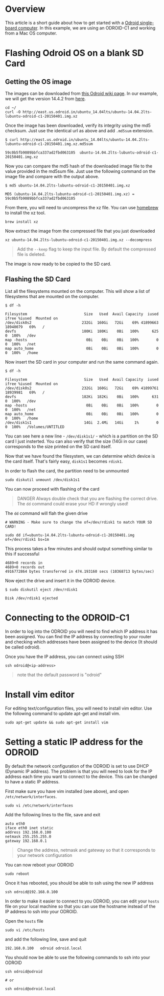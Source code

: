 # Overview
This article is a short guide about how to get started with a [Odroid single-board computer](http://www.hardkernel.com/main/main.php). In this example, we are using an ODROID-C1 and working from a Mac OS computer.  

# Flashing Odroid OS on a blank SD Card

## Getting the OS image
The images can be downloaded from [this Odroid wiki page](http://odroid.com/dokuwiki/doku.php?id=en:c1_release_linux_ubuntu). In our example, we will get the version 14.4.2 from [here](http://east.us.odroid.in/ubuntu_14.04lts/ubuntu-14.04.2lts-lubuntu-odroid-c1-20150401.img.xz).

```
cd ~/
curl -O http://east.us.odroid.in/ubuntu_14.04lts/ubuntu-14.04.2lts-lubuntu-odroid-c1-20150401.img.xz
```

Once the image has been downloaded, verify its integrity using the md5 checksum. Just use the identical url as above and add `.md5sum` extension.

```
$ curl http://east.us.odroid.in/ubuntu_14.04lts/ubuntu-14.04.2lts-lubuntu-odroid-c1-20150401.img.xz.md5sum

59c0b5fb9089bbfca337ad2fbd063105  ubuntu-14.04.2lts-lubuntu-odroid-c1-20150401.img.xz
```

Now you can compare the md5 hash of the downloaded image file to the value provided in the md5sum file. Just use the following command on the image file and compare with the output above.

```
$ md5 ubuntu-14.04.2lts-lubuntu-odroid-c1-20150401.img.xz

MD5 (ubuntu-14.04.2lts-lubuntu-odroid-c1-20150401.img.xz) = 59c0b5fb9089bbfca337ad2fbd063105
```

From there, you will need to uncompress the xz file. You can use [homebrew](http://brew.sh/) to install the xz tool.

```
brew install xz
```

Now extract the image from the compressed file that you just downloaded

```
xz ubuntu-14.04.2lts-lubuntu-odroid-c1-20150401.img.xz --decompress
```

> Add the `--keep` flag to keep the input file. By default the compressed file is deleted.

The image is now ready to be copied to the SD card.

## Flashing the SD Card

List all the filesystems mounted on the computer. This will show a list of filesystems that are mounted on the computer.
```
$ df -h

Filesystem                          Size   Used  Avail Capacity  iused    ifree %iused  Mounted on
/dev/disk0s2                       232Gi  160Gi   72Gi    69% 41899663 18940079   69%   /
devfs                              180Ki  180Ki    0Bi   100%      625        0  100%   /dev
map -hosts                           0Bi    0Bi    0Bi   100%        0        0  100%   /net
map auto_home                        0Bi    0Bi    0Bi   100%        0        0  100%   /home

```

Now insert the SD card in your computer and run the same command again.

```
$ df -h

Filesystem                          Size   Used  Avail Capacity  iused    ifree %iused  Mounted on
/dev/disk0s2                       232Gi  160Gi   72Gi    69% 41899761 18939981   69%   /
devfs                              182Ki  182Ki    0Bi   100%      631        0  100%   /dev
map -hosts                           0Bi    0Bi    0Bi   100%        0        0  100%   /net
map auto_home                        0Bi    0Bi    0Bi   100%        0        0  100%   /home
/dev/disk1s1                        14Gi  2.4Mi   14Gi     1%        0        0  100%   /Volumes/UNTITLED
```

You can see here a new line - `/dev/disk1s1/` - which is a partition on the SD card I just insterted. You can also verify that the size (14Gi in our case) corresponds to the size printed on the SD card itself.

Now that we have found the filesystem, we can determine which device is the card itself. That's fairly easy, `disk1s1` becomes `rdisk1`. 

In order to flash the card, the partition need to be unmounted
```
sudo diskutil unmount /dev/disk1s1
```

You can now proceed with flashing of the card

> DANGER Always double check that you are flashing the correct drive. The `dd` command could erase your HD if wrongly used!

The `dd` command will flah the given drive

```
# WARNING - Make sure to change the of=/dev/rdisk1 to match YOUR SD CARD!

sudo dd if=ubuntu-14.04.2lts-lubuntu-odroid-c1-20150401.img of=/dev/rdisk1 bs=1m

```
This process takes a few minutes and should output something similar to this if successful

```
4689+0 records in
4689+0 records out
4916772864 bytes transferred in 474.193160 secs (10368713 bytes/sec)
```

Now eject the drive and insert it in the ODROID device.

```
$ sudo diskutil eject /dev/rdisk1

Disk /dev/rdisk1 ejected
```

# Connecting to the ODROID-C1
In order to log into the ODROID you will need to find which IP address it has been assigned. You can find the IP address by connecting to your router and checking which addresses have been assigned to the device (It should be called odroid).

Once you have the IP address, you can connect using SSH

```
ssh odroid@<ip-address>
```
> note that the default password is "odroid"

# Install vim editor
For editing text/configuration files, you will need to install vim editor.  Use the following command to update apt-get and install vim.

```
sudo apt-get update && sudo apt-get install vim
```

# Setting a static IP address for the ODROID
By default the network configuration of the ODROID is set to use DHCP (Dynamic IP address). The problem is that you will need to look for the IP address each time you want to connect to the device. This can be changed to have a static IP address.

First make sure you have vim installed (see above), and open `/etc/network/interfaces`.

```
sudo vi /etc/network/interfaces
```

Add the following lines to the file, save and exit
```
auto eth0
iface eth0 inet static
address 192.168.0.100
netmask 255.255.255.0
gateway 192.168.0.1
```

> Change the address, netmask and gateway so that it corresponds to your network configuration

You can now reboot your ODROID

```
sudo reboot
```

Once it has rebooted, you should be able to ssh using the new IP address
```
ssh odroid@192.168.0.100
```

In order to make it easier to connect to you ODROID, you can edit your `hosts` file on your local machine so that you can use the hostname instead of the IP address to ssh into your ODROID. 

Open the `hosts` file 
```
sudo vi /etc/hosts
```

and add the following line, save and quit

```
192.168.0.100   odroid odroid.local
```

You should now be able to use the following commands to ssh into your ODROID
```
ssh odroid@odroid

# or 

ssh odroid@odroid.local
```